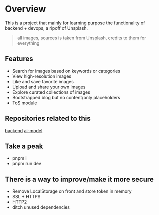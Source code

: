 # Overview

This is a project that mainly for learning purpose the functionality of backend + devops, a ripoff of Unsplash.

> all images, sources is taken from Unsplash, credits to them for everything

## Features

- Search for images based on keywords or categories
- View high-resolution images
- Like and save favorite images
- Upload and share your own images
- Explore curated collections of images
- Bootstrapped blog but no content/only placeholders
- ToS module

## Repositories related to this

[backend](https://github.com/AlexanderKudr/luminova-backend)
[ai-model](https://github.com/AlexanderKudr/ai-texttoimage-generator)

## Take a peak

- pnpm i
- pnpm run dev

## There is a way to improve/make it more secure

- Remove LocalStorage on front and store token in memory
- SSL + HTTPS
- HTTP2
- ditch unused dependencies
